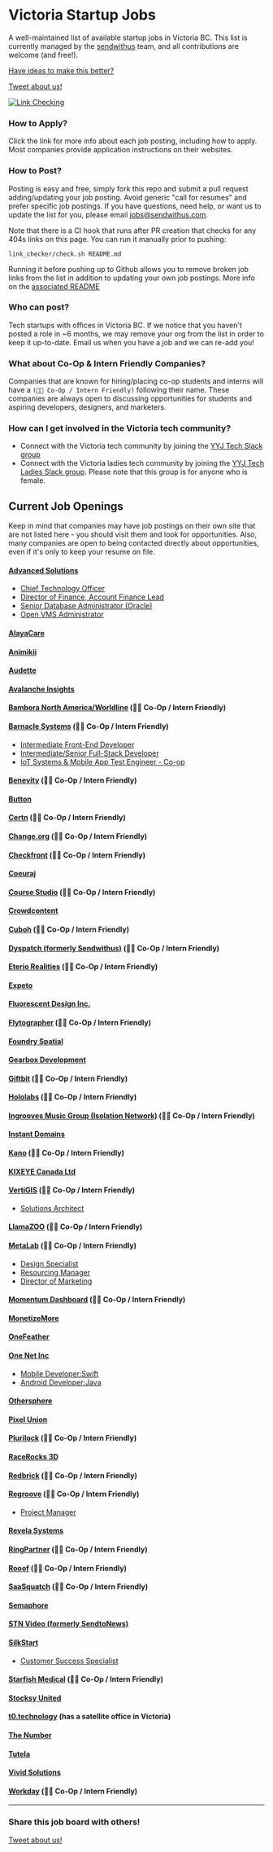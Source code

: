 # Victoria Startup Jobs

A well-maintained list of available startup jobs in Victoria BC. This list is currently managed by the [sendwithus](https://www.dyspatch.io/sendwithus/) team, and all contributions are welcome (and free!).

[Have ideas to make this better?](mailto:us@sendwithus.com)

[Tweet about us!][tweet-link]

[![Link Checking](https://github.com/sendwithus/vic-startup-jobs/actions/workflows/link-checker.yaml/badge.svg?branch=main)](https://github.com/sendwithus/vic-startup-jobs/actions/workflows/link-checker.yaml)

### How to Apply?

Click the link for more info about each job posting, including how to apply. Most companies provide application instructions on their websites.

### How to Post?

Posting is easy and free, simply fork this repo and submit a pull request adding/updating your job posting. Avoid generic "call for resumes" and prefer specific job postings. If you have questions, need help, or want us to update the list for you, please email jobs@sendwithus.com.

Note that there is a CI hook that runs after PR creation that checks for any 404s links on this page. You can run it manually prior to pushing:

```
link_checker/check.sh README.md
```

Running it before pushing up to Github allows you to remove broken job links from the list in addition to updating your own job postings. More info on the [associated README](/link_checker/README.md)

### Who can post?

Tech startups with offices in Victoria BC. If we notice that you haven't posted a role in ~6 months, we may remove your org from the list in order to keep it up-to-date. Email us when you have a job and we can re-add you!

### What about Co-Op & Intern Friendly Companies?

Companies that are known for hiring/placing co-op students and interns will have a `(👩‍💻 Co-Op / Intern Friendly)` following their name. These companies are always open to discussing opportunities for students and aspiring developers, designers, and marketers.

### How can I get involved in the Victoria tech community?

- Connect with the Victoria tech community by joining the [YYJ Tech Slack group](https://yyj-tech.ca/)
- Connect with the Victoria ladies tech community by joining the [YYJ Tech Ladies Slack group](http://yyjtechladies.com/). Please note that this group is for anyone who is female.

## Current Job Openings

Keep in mind that companies may have job postings on their own site that are not listed here - you should visit them and look for opportunities. Also, many companies are open to being contacted directly about opportunities, even if it's only to keep your resume on file.

#### [Advanced Solutions](https://dxcas.com/index.php/careers/current-opportunities)

- [Chief Technology Officer](https://dxcas.com/index.php/careers/current-opportunities)
- [Director of Finance, Account Finance Lead](https://dxcas.com/index.php/careers/current-opportunities)
- [Senior Database Administrator (Oracle)](https://dxcas.com/index.php/careers/current-opportunities)
- [Open VMS Administrator](https://dxcas.com/index.php/careers/current-opportunities)

#### [AlayaCare](https://www.alayacare.com/)

#### [Animikii](https://www.animikii.com/?utm_source=careers&utm_medium=website&utm_campaign=quote_contact&utm_content=logo)

#### [Audette](https://www.audette.io/)

#### [Avalanche Insights](https://www.avalancheinsights.com/careers)

#### [Bambora North America/Worldline](https://www.bambora.com/en/ca/) (👩‍💻 Co-Op / Intern Friendly)

#### [Barnacle Systems](https://brnkl.io/) (👩‍💻 Co-Op / Intern Friendly)

- [Intermediate Front-End Developer](https://www.brnkl.io/careers)
- [Intermediate/Senior Full-Stack Developer](https://www.brnkl.io/careers)
- [IoT Systems & Mobile App Test Engineer - Co-op](https://www.brnkl.io/careers)

#### [Benevity](https://www.benevity.com/) (👩‍💻 Co-Op / Intern Friendly)

#### [Button](https://button.is/careers)

#### [Certn](https://certn.co/) (👩‍💻 Co-Op / Intern Friendly)

#### [Change.org](https://www.change.org/careers) (👩‍💻 Co-Op / Intern Friendly)

#### [Checkfront](https://www.checkfront.com/company/careers) (👩‍💻 Co-Op / Intern Friendly)

#### [Coeuraj](https://www.coeuraj.com/careers)

#### [Course Studio](https://course.studio/careers) (👩‍💻 Co-Op / Intern Friendly)

#### [Crowdcontent](https://www.crowdcontent.com/)

#### [Cuboh](https://www.cuboh.com/careers) (👩‍💻 Co-Op / Intern Friendly)

#### [Dyspatch (formerly Sendwithus)](https://www.dyspatch.io/) (👩‍💻 Co-Op / Intern Friendly)

#### [Eterio Realities](https://www.eterio.ca/careers/) (👩‍💻 Co-Op / Intern Friendly)

#### [Expeto](http://expeto.io/)

#### [Fluorescent Design Inc.](https://fluorescent.co/)

#### [Flytographer](https://www.flytographer.com/) (👩‍💻 Co-Op / Intern Friendly)

#### [Foundry Spatial](https://foundryspatial.com/)

#### [Gearbox Development](https://gearboxbuilt.com/)

#### [Giftbit](https://giftbit.bamboohr.com/jobs/) (👩‍💻 Co-Op / Intern Friendly)

#### [Hololabs](https://www.hololabs.org/) (👩‍💻 Co-Op / Intern Friendly)

#### [Ingrooves Music Group (Isolation Network)](https://www.ingrooves.com/) (👩‍💻 Co-Op / Intern Friendly)

#### [Instant Domains](https://instantdomains.com/)

#### [Kano](https://www.kanoapps.com/) (👩‍💻 Co-Op / Intern Friendly)

#### [KIXEYE Canada Ltd](https://www.kixeye.com/)

#### [VertiGIS](https://vertigisstudio.com/) (👩‍💻 Co-Op / Intern Friendly)

- [Solutions Architect](https://vertigis.bamboohr.com/careers/122)

#### [LlamaZOO](https://www.llamazoo.com/) (👩‍💻 Co-Op / Intern Friendly)

#### [MetaLab](https://metalab.co/) (👩‍💻 Co-Op / Intern Friendly)

- [Design Specialist](https://www.metalab.com/careers#current-openings)
- [Resourcing Manager](https://www.metalab.com/careers#current-openings)
- [Director of Marketing](https://www.metalab.com/careers#current-openings)

#### [Momentum Dashboard](https://momentumdash.com/) (👩‍💻 Co-Op / Intern Friendly)

#### [MonetizeMore](https://www.monetizemore.com/)

#### [OneFeather](https://www.onefeather.ca/)

#### [One Net Inc](https://www.onenetinc.com/crew#Careers)

- [Mobile Developer:Swift](https://www.onenetinc.com/careers/mobile-developer-swift)
- [Android Developer:Java](https://www.onenetinc.com/careers/mobile-developer-java)

#### [Othersphere](https://www.othersphere.io/)

#### [Pixel Union](https://pixelunion.net/)

#### [Plurilock](https://www.plurilock.com/) (👩‍💻 Co-Op / Intern Friendly)

#### [RaceRocks 3D](https://racerocks3d.ca/)

#### [Redbrick](https://rdbrck.com/) (👩‍💻 Co-Op / Intern Friendly)

#### [Regroove](https://regroove.ca) (👩‍💻 Co-Op / Intern Friendly)

- [Project Manager](https://regroove.ca/careers/project-manager-regroove/)

#### [Revela Systems](https://www.revela.io/)

#### [RingPartner](https://ringpartner.com/) (👩‍💻 Co-Op / Intern Friendly)

#### [Rooof](https://www.rooof.com) (👩‍💻 Co-Op / Intern Friendly)

#### [SaaSquatch](https://www.saasquatch.com/) (👩‍💻 Co-Op / Intern Friendly)

#### [Semaphore](https://semaphoresolutions.com/)

#### [STN Video (formerly SendtoNews)](https://www.stnvideo.com/careers/)

#### [SilkStart](https://silkstart.com/about/)

- [Customer Success Specialist](https://www.silkstart.com/careers/)

#### [Starfish Medical](https://starfishmedical.com/) (👩‍💻 Co-Op / Intern Friendly)

#### [Stocksy United](https://www.stocksy.com/)

#### [t0.technology](https://t0.technology) (has a satellite office in Victoria)

#### [The Number](https://thenumber.ca/)

#### [Tutela](https://www.tutela.com/)

#### [Vivid Solutions](https://www.vividsolutions.com/)

#### [Workday](https://www.workday.com/en-us/company/careers/open-positions.html#?q=&location=BC,%20Canada) (👩‍💻 Co-Op / Intern Friendly)

---

### Share this job board with others!

[Tweet about us!][tweet-link]

[tweet-link]: https://twitter.com/intent/tweet?text=I%20found%20a%20job%20on%20the%20Victoria%20Startup%20Jobs%20repo!&via=victoriastartup&url=https%3A%2F%2Fgithub.com/sendwithus/vic-startup-jobs
